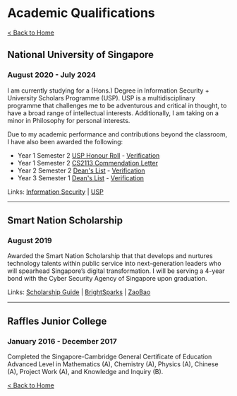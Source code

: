 # Academic Qualifications

[< Back to Home](../README.md)

## National University of Singapore

### August 2020 - July 2024

I am currently studying for a (Hons.) Degree in Information Security + University Scholars Programme (USP). USP is a multidisciplinary programme that challenges me to be adventurous and critical in thought, to have a broad range of intellectual interests. Additionally, I am taking on a minor in Philosophy for personal interests.

Due to my academic performance and contributions beyond the classroom, I have also been awarded the following:

* Year 1 Semester 2 [USP Honour Roll](awards/usp_honour_roll.pdf) - [Verification](https://www.credential.net/a9ba7437-4144-4150-a86d-da9a743ae162)
* Year 1 Semester 2 [CS2113 Commendation Letter](awards/cs2113_commendation_letter.pdf)
* Year 2 Semester 2 [Dean's List](awards/deans_list_y2s2.pdf) - [Verification](https://credentials.nus.edu.sg/008a7c14-8cde-4393-a195-b799c837bc95)
* Year 3 Semester 1 [Dean's List](awards/deans_list_y3s1.pdf) - [Verification](https://credentials.nus.edu.sg/e8ddc7ff-d4be-4b78-9349-194a172f0d2d)

Links: [Information Security](https://www.comp.nus.edu.sg/programmes/ug/isc/) \| [USP](https://www.usp.nus.edu.sg/)

---

## Smart Nation Scholarship

### August 2019

Awarded the Smart Nation Scholarship that that develops and nurtures technology talents within public service into next-generation leaders who will spearhead Singapore’s digital transformation. I will be serving a 4-year bond with the Cyber Security Agency of Singapore upon graduation.

Links: [Scholarship Guide](https://scholarshipguide.com.sg/content/interviews/smart-nation-scholarship-passion-to-defend-our-cyberspace/) \| [BrightSparks](https://brightsparks.com.sg/magazine/july-2020/smartnation-tech-nation.php) \| [ZaoBao](https://www.zaobao.com.sg/news/singapore/story20190831-985215)

---

## Raffles Junior College

### January 2016 - December 2017

Completed the Singapore-Cambridge General Certificate of Education Advanced Level in Mathematics (A), Chemistry (A), Physics (A), Chinese (A), Project Work (A), and Knowledge and Inquiry (B).

[< Back to Home](../README.md)
